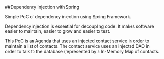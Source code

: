 ##Dependency Injection with Spring

Simple PoC of dependency injection using Spring Framework.

Dependency injection is essential for decoupling code. It makes software easier
to maintain, easier to grow and easier to test.

This PoC is an Agenda that uses an injected contact service in order to
maintain a list of contacts. The contact service uses an injected DAO
in order to talk to the database (represented by a In-Memory Map of contacts.

